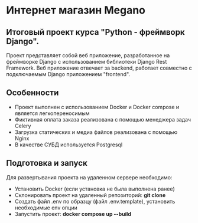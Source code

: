 # Интернет магазин Megano

## Итоговый проект курса "Python - фреймворк Django".
Проект представляет собой веб приложение, разработанное на фреймворке Django с использованием библиотеки Django 
Rest Framework. Веб приложение отвечает за backend, работает совместно с подключаемым Django приложением
"frontend". 

## Особенности
* Проект выполнен с использованием Docker и Docker compose и является легкопереносимым
* Фиктивная оплата заказа реализована с помощью менеджера задач Celery
* Загрузка статических и медиа файлов реализована с помощью Nginx
* В качестве СУБД используется Postgresql

## Подготовка и запуск
Для развертывания проекта на удаленном сервере необходимо:
* Установить Docker (если установка не была выполнена ранее)
* Склонировать проект на удаленный репозиторий: **git clone**
* Создать файл .env по образцу (файл .env.template), установить необходимые env опции
* Запустить проект: **docker compose up --build**